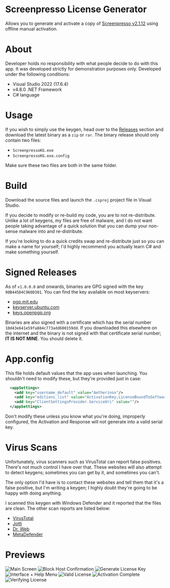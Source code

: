 # Screenpresso License Generator

Allows you to generate and activate a copy of [Screenpresso v2.1.12](https://screenpresso.com/) using offline manual activation.

# About

Developer holds no responsibility with what people decide to do with this app. It was developed strictly for demonstration purposes only.
Developed under the following conditions:

- Visual Studio 2022 (17.6.4)
- v4.8.0 .NET Framework
- C# language

# Usage

If you wish to simply use the keygen, head over to the [Releases](https://github.com/Aetherinox/ScreenpressoKeygen/releases) section and download the latest binary as a `zip` or `rar`. The binary release should only contain two files:

- `ScreenpressoKG.exe`
- `ScreenpressoKG.exe.config`

Make sure these two files are both in the same folder.

# Build

Download the source files and launch the `.csproj` project file in Visual Studio.

If you decide to modify or re-build my code, you are to not re-distribute. Unlike a lot of keygens, my files are free of malware, and I do not want people taking advantage of a quick solution that you can dump your non-sense malware into and re-distribute.

If you're looking to do a quick credits swap and re-distribute just so you can make a name for yourself; I'd highly recommend you actually learn C# and make something yourself.

# Signed Releases

As of `v1.0.0.0` and onwards, binaries are GPG signed with the key `90B445D4C960D301`. You can find the key available on most keyservers:

- [pgp.mit.edu](https://pgp.mit.edu/)
- [keyserver.ubuntu.com](keyserver.ubuntu.com)
- [keys.openpgp.org](https://keys.openpgp.org)

Binaries are also signed with a certificate which has the serial number `10d43e641e59fa884c773add600159dd`. If you downloaded this elsewhere on the internet and the binary is not signed with that certificate serial number; **IT IS NOT MINE**. You should delete it.

# App.config

This file holds default values that the app uses when launching. You shouldn't need to modify these, but they're provided just in case:

```xml
  <appSettings>
    <add key="username_default" value="Aetherinox"/>
    <add key="editions_list" value="ActivationKey,LicenseBoundToSoftwareName,LicenseBoundToHardDrive,LicenseCorporate,LicenseBoundToHardDrive2"/>
    <add key="ClientSettingsProvider.ServiceUri" value=""/>
  </appSettings>
```

Don't modify these unless you know what you're doing, improperly configured, the Activation and Response will not generate into a valid serial key.

# Virus Scans

Unfortunately, virus scanners such as VirusTotal can report false positives. There's not much control I have over that. These websites will also attempt to detect keygens; sometimes you can get by it, and sometimes you can't.

The only option I'd have is to contact these websites and tell them that it's a false positive, but I'm writing a keygen; I highly doubt they're going to be happy with doing anything.

I scanned this keygen with Windows Defender and it reported that the files are clean. The other scan reports are listed below:

- [VirusTotal](https://www.virustotal.com/gui/file/e88f80e4478733e444a0ac0eb71b882ff55c83f5401f84f77eeda825a87a4918)
- [Jotti](https://virusscan.jotti.org/en-US/filescanjob/lnnmr0o8zg)
- [Dr. Web](https://online192.drweb.com/cache/?i=91eac05dd9ee4d3cbbf03195589cceca)
- [MetaDefender](https://metadefender.opswat.com/results/file/bzIzMDcwOFdwLS00WE9fb1FkNjRqYjFSdjl0/regular/overview)

# Previews

![Main Screen](https://i.imgur.com/sNCXVle.png)
![Block Host Confirmation](https://i.imgur.com/ucWP4Hk.png)
![Generate License Key](https://i.imgur.com/gukUKPU.png)
![Interface + Help Menu](https://i.imgur.com/j2erqaA.png)
![Valid License](https://i.imgur.com/uVSX2CA.png)
![Activation Complete](https://i.imgur.com/vHIuhf8.png)
![Verifying License](https://i.imgur.com/QWIMaNd.png)
